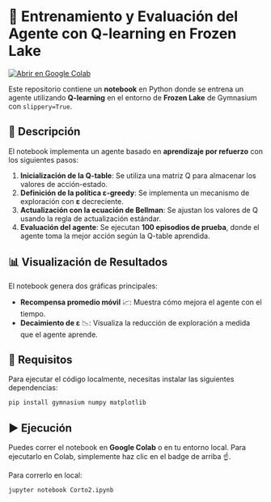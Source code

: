 # 🚀 Entrenamiento y Evaluación del Agente con Q-learning en Frozen Lake

[![Abrir en Google Colab](https://colab.research.google.com/assets/colab-badge.svg)](https://colab.research.google.com/github/Andyfer004/Corto2-IA/blob/main/Corto2.ipynb)

Este repositorio contiene un **notebook** en Python donde se entrena un agente utilizando **Q-learning** en el entorno de **Frozen Lake** de Gymnasium con `slippery=True`.

## 📌 Descripción

El notebook implementa un agente basado en **aprendizaje por refuerzo** con los siguientes pasos:

1. **Inicialización de la Q-table**: Se utiliza una matriz Q para almacenar los valores de acción-estado.
2. **Definición de la política ε-greedy**: Se implementa un mecanismo de exploración con **ε** decreciente.
3. **Actualización con la ecuación de Bellman**: Se ajustan los valores de Q usando la regla de actualización estándar.
4. **Evaluación del agente**: Se ejecutan **100 episodios de prueba**, donde el agente toma la mejor acción según la Q-table aprendida.

## 📊 Visualización de Resultados

El notebook genera dos gráficas principales:

- **Recompensa promedio móvil** 📈: Muestra cómo mejora el agente con el tiempo.
- **Decaimiento de ε** 📉: Visualiza la reducción de exploración a medida que el agente aprende.

## 🔧 Requisitos

Para ejecutar el código localmente, necesitas instalar las siguientes dependencias:

```bash
pip install gymnasium numpy matplotlib
```

## ▶️ Ejecución

Puedes correr el notebook en **Google Colab** o en tu entorno local. Para ejecutarlo en Colab, simplemente haz clic en el badge de arriba ☝️.

Para correrlo en local:

```bash
jupyter notebook Corto2.ipynb
```


